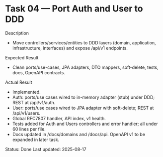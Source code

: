 <!--
File: 04-port-auth-and-user-ddd.md
Purpose: Task log for porting Auth and User modules to DDD structure under /api/v1.
All Rights Reserved. Arodi Emmanuel
-->

# Task 04 — Port Auth and User to DDD

Description

- Move controllers/services/entities to DDD layers (domain, application,
  infrastructure, interfaces) and expose /api/v1 endpoints.

Expected Result

- Clean ports/use-cases, JPA adapters, DTO mappers, soft-delete, tests, docs,
  OpenAPI contracts.

Actual Result

- Implemented.
- Auth: ports/use cases wired to in-memory adapter (stub) under DDD; REST at
  /api/v1/auth.
- User: ports/use cases wired to JPA adapter with soft-delete; REST at
  /api/v1/users.
- Global RFC7807 handler, API index, v1 health.
- Tests added for Auth and Users controllers and error handler; all under 60
  lines per file.
- Docs updated in /docs/domains and /docs/api. OpenAPI v1 to be expanded in
  later task.

Status: Done Last updated: 2025-08-17
